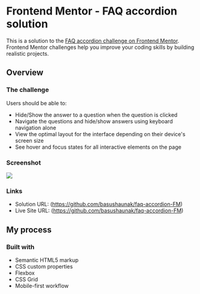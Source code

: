 
# Frontend Mentor - FAQ accordion solution

This is a solution to the [FAQ accordion challenge on Frontend Mentor](https://www.frontendmentor.io/challenges/faq-accordion-wyfFdeBwBz). Frontend Mentor challenges help you improve your coding skills by building realistic projects. 

## Overview

### The challenge

Users should be able to:

- Hide/Show the answer to a question when the question is clicked
- Navigate the questions and hide/show answers using keyboard navigation alone
- View the optimal layout for the interface depending on their device's screen size
- See hover and focus states for all interactive elements on the page

### Screenshot

![](./screenshot.png)


### Links

- Solution URL: (https://github.com/basushaunak/faq-accordion-FM)
- Live Site URL: (https://github.com/basushaunak/faq-accordion-FM)

## My process

### Built with

- Semantic HTML5 markup
- CSS custom properties
- Flexbox
- CSS Grid
- Mobile-first workflow

